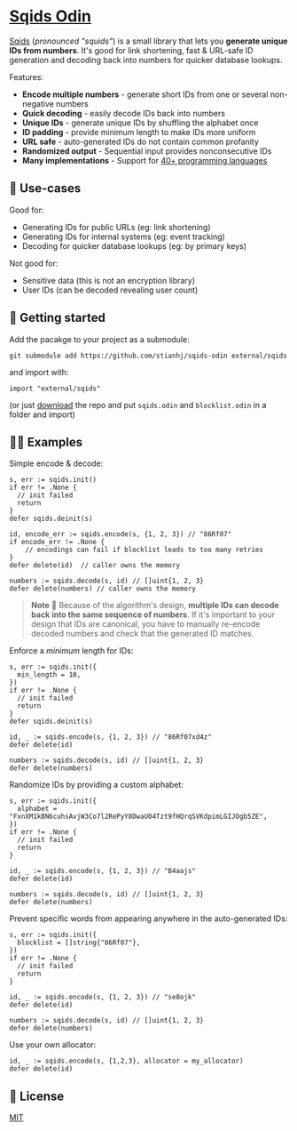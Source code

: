 # [Sqids Odin](https://sqids.org/odin)

[Sqids](https://sqids.org/odin) (*pronounced "squids"*) is a small library that lets you **generate unique IDs from numbers**. It's good for link shortening, fast & URL-safe ID generation and decoding back into numbers for quicker database lookups.

Features:

- **Encode multiple numbers** - generate short IDs from one or several non-negative numbers
- **Quick decoding** - easily decode IDs back into numbers
- **Unique IDs** - generate unique IDs by shuffling the alphabet once
- **ID padding** - provide minimum length to make IDs more uniform
- **URL safe** - auto-generated IDs do not contain common profanity
- **Randomized output** - Sequential input provides nonconsecutive IDs
- **Many implementations** - Support for [40+ programming languages](https://sqids.org/)

## 🧰 Use-cases

Good for:

- Generating IDs for public URLs (eg: link shortening)
- Generating IDs for internal systems (eg: event tracking)
- Decoding for quicker database lookups (eg: by primary keys)

Not good for:

- Sensitive data (this is not an encryption library)
- User IDs (can be decoded revealing user count)

## 🚀 Getting started

Add the pacakge to your project as a submodule:

```
git submodule add https://github.com/stianhj/sqids-odin external/sqids
```

and import with:

```odin
import "external/sqids"
```

(or just [download](https://github.com/stianhj/sqids-odin/archive/refs/heads/main.zip) the repo and put `sqids.odin` and `blocklist.odin` in a folder and import)

## 👩‍💻 Examples

Simple encode & decode:

```odin
s, err := sqids.init()
if err != .None {
  // init failed
  return
}
defer sqids.deinit(s)

id, encode_err := sqids.encode(s, {1, 2, 3}) // "86Rf07"
if encode_err != .None {
    // encodings can fail if blocklist leads to too many retries
}
defer delete(id)  // caller owns the memory

numbers := sqids.decode(s, id) // []uint{1, 2, 3}
defer delete(numbers) // caller owns the memory
```

> **Note**
> 🚧 Because of the algorithm's design, **multiple IDs can decode back into the same sequence of numbers**. If it's important to your design that IDs are canonical, you have to manually re-encode decoded numbers and check that the generated ID matches.

Enforce a *minimum* length for IDs:

```odin
s, err := sqids.init({
  min_length = 10,
})
if err != .None {
  // init failed
  return
}
defer sqids.deinit(s)

id, _ := sqids.encode(s, {1, 2, 3}) // "86Rf07xd4z"
defer delete(id)

numbers := sqids.decode(s, id) // []uint{1, 2, 3}
defer delete(numbers)
```

Randomize IDs by providing a custom alphabet:

```odin
s, err := sqids.init({
  alphabet = "FxnXM1kBN6cuhsAvjW3Co7l2RePyY8DwaU04Tzt9fHQrqSVKdpimLGIJOgb5ZE",
})
if err != .None {
  // init failed
  return
}

id, _ := sqids.encode(s, {1, 2, 3}) // "B4aajs"
defer delete(id)

numbers := sqids.decode(s, id) // []uint{1, 2, 3}
defer delete(numbers)
```

Prevent specific words from appearing anywhere in the auto-generated IDs:

```odin
s, err := sqids.init({
  blocklist = []string{"86Rf07"},
})
if err != .None {
  // init failed
  return
}

id, _ := sqids.encode(s, {1, 2, 3}) // "se8ojk"
defer delete(id)

numbers := sqids.decode(s, id) // []uint{1, 2, 3}
defer delete(numbers)
```

Use your own allocator:

```odin
id, _ := sqids.encode(s, {1,2,3}, allocator = my_allocator)
defer delete(id)
```

## 📝 License

[MIT](LICENSE)
